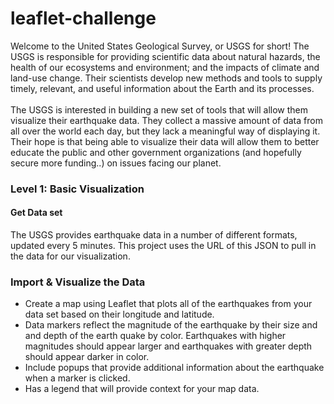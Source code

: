 # leaflet-challenge

Welcome to the United States Geological Survey, or USGS for short! The USGS is responsible for providing scientific data about natural hazards, the health of our ecosystems and environment; and the impacts of climate and land-use change. Their scientists develop new methods and tools to supply timely, relevant, and useful information about the Earth and its processes.
<br><br>
The USGS is interested in building a new set of tools that will allow them visualize their earthquake data. They collect a massive amount of data from all over the world each day, but they lack a meaningful way of displaying it. Their hope is that being able to visualize their data will allow them to better educate the public and other government organizations (and hopefully secure more funding..) on issues facing our planet.


### Level 1: Basic Visualization

#### Get Data set
The USGS provides earthquake data in a number of different formats, updated every 5 minutes. This project uses the URL of this JSON to pull in the data for our visualization.

### Import & Visualize the Data
 * Create a map using Leaflet that plots all of the earthquakes from your data set based on their longitude and latitude.
 * Data markers reflect the magnitude of the earthquake by their size and and depth of the earth quake by color. Earthquakes with   higher magnitudes should appear larger and earthquakes with greater depth should appear darker in color.
 * Include popups that provide additional information about the earthquake when a marker is clicked.
 * Has a legend that will provide context for your map data.
